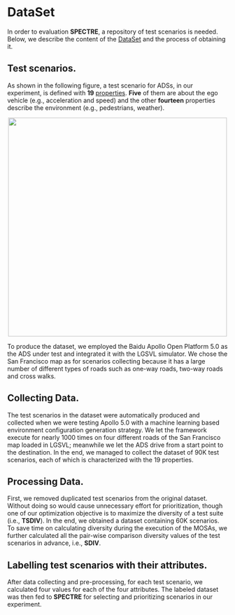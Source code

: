 # DataSet

In order to evaluation **SPECTRE**, a repository of test scenarios is needed. Below, we describe the content of the [DataSet](https://github.com/ssbse2021/SPECTRE/blob/main/scenarios/DataSet.csv) and the process of obtaining it. 

## Test scenarios. 

 As shown in the following figure, a test scenario for ADSs, in our experiment, is defined with **19** [properties](https://github.com/ssbse2021/SPECTRE/blob/main/scenarios/properties%20used%20to%20specify%20a%20scenario.png). **Five** of them are about the ego vehicle (e.g., acceleration and speed) and the other **fourteen** properties describe the environment (e.g., pedestrians, weather). 

<div align=center><img src="https://github.com/ssbse2021/SPECTRE/blob/main/scenarios/properties%20used%20to%20specify%20a%20scenario.png" width = "500" /></div>

To produce the dataset, we employed the Baidu Apollo Open Platform 5.0 as the ADS under test and integrated it with the LGSVL simulator. We chose the San Francisco map as for scenarios collecting because it has a large number of different types of roads such as one-way roads, two-way roads and cross walks.

## Collecting  Data. 

The test scenarios in the dataset were automatically produced and collected when we were testing Apollo 5.0 with a machine learning based environment configuration generation strategy. We let the framework execute for nearly 1000 times on four different roads of the San Francisco map loaded in LGSVL; meanwhile we let the ADS drive from a start point to the destination. In the end, we managed to collect the dataset of 90K test scenarios, each of which is characterized with the 19 properties. 

## Processing Data.

First, we removed duplicated test scenarios from the original dataset. Without doing so would cause unnecessary effort for prioritization, though one of our optimization objective is to maximize the diversity of a test suite (i.e., **TSDIV**). In the end, we obtained a dataset containing 60K scenarios. To save time on calculating diversity during the execution of the MOSAs, we further calculated all the pair-wise comparison diversity values of the test scenarios in advance, i.e., **SDIV**.

## Labelling test scenarios with their attributes. 

After data collecting and pre-processing, for each test scenario, we calculated four values for each of the four attributes. The labeled dataset was then fed to **SPECTRE** for selecting and prioritizing scenarios in our experiment.
